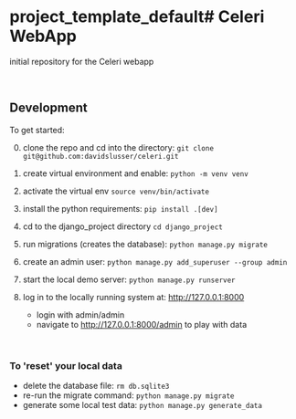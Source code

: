# project_template_default# Celeri WebApp
initial repository for the Celeri webapp

<br/>


## Development 

To get started:

0. clone the repo and cd into the directory:
```git clone git@github.com:davidslusser/celeri.git```

1. create virtual environment and enable:
```python -m venv venv```

2. activate the virtual env
```source venv/bin/activate```

3. install the python requirements:
```pip install .[dev]```

4. cd to the django_project directory
```cd django_project```

5. run migrations (creates the database):
```python manage.py migrate```

6. create an admin user:
```python manage.py add_superuser --group admin```

7. start the local demo server:
```python manage.py runserver```

8. log in to the locally running system at: http://127.0.0.1:8000

    - login with admin/admin
    - navigate to http://127.0.0.1:8000/admin to play with data

<br/>

### To 'reset' your local data

- delete the database file:
```rm db.sqlite3```
- re-run the migrate command:
```python manage.py migrate```
- generate some local test data:
```python manage.py generate_data```